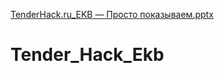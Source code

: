 [TenderHack.ru_EKB — Просто показываем.pptx](https://github.com/MGP59/Tender_Hack_Ekb/files/7219253/TenderHack.ru_EKB.pptx)
# Tender_Hack_Ekb
